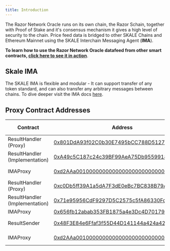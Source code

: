 ```yaml
---
title: Introduction
---
```

The Razor Network Oracle runs on its own chain, the Razor Schain, together with Proof of Stake and it's consensus mechanism it gives a high level of security to the chain. Price feed data is bridged to other SKALE Chains and Ethereum Mainnet using the SKALE Interchain Messaging Agent (**IMA**). 

**To learn how to use the Razor Network Oracle datafeed from other smart contracts, [click here to see it in action](/docs/data-feeds/consuming-data-feeds)**.

## Skale IMA

The SKALE IMA is flexible and modular - It can support transfer of any token standard, and can also transfer any arbitrary messages between chains. To dive deeper visit the IMA docs [here](https://docs.skale.network/ima/1.3.x/).


## Proxy Contract Addresses

| Contract                       | Address                                    | Chain Name        |
| ------------------------------ | ------------------------------------------ | ----------------- |
| ResultHandler (Proxy)          | [0x801DdA93f02C0b30E7495bCC788D51271863Ec8c](https://attractive-merope.explorer.staging-v2.skalenodes.com/address/0x801DdA93f02C0b30E7495bCC788D51271863Ec8c/) | attractive-merope |
| ResultHandler (Implementation) | [0xA49c5C187c24c39BF99AeA75Db95599184D8FA14](https://attractive-merope.explorer.staging-v2.skalenodes.com/address/0xA49c5C187c24c39BF99AeA75Db95599184D8FA14/) | attractive-merope |
| IMAProxy                       | [0xd2AAa00100000000000000000000000000000000](https://attractive-merope.explorer.staging-v2.skalenodes.com/address/0xd2AAa00100000000000000000000000000000000/) | attractive-merope |
| ResultHandler (Proxy)          | [0xc0Db5ff39A1a5dA7F3dE0eBc7BC838B79A259A75](https://rinkeby.etherscan.io/address/0xc0Db5ff39A1a5dA7F3dE0eBc7BC838B79A259A75) | rinkeby |
| ResultHandler (Implementation) | [0x71e95956CdF9297D5C2575c5fA86330FcF582358](https://rinkeby.etherscan.io/address/0x71e95956CdF9297D5C2575c5fA86330FcF582358) | rinkeby |
| IMAProxy                       | [0x656fb12abab353FB1875a4e3Dc4D70179CB85BA4](https://rinkeby.etherscan.io/address/0x656fb12abab353FB1875a4e3Dc4D70179CB85BA4) | rinkeby |
| ResultSender                   | [0x48F3E84e6Ffaf3f55D44D141144a424a424dB83c](https://whispering-turais.explorer.staging-v2.skalenodes.com/address/0x48F3E84e6Ffaf3f55D44D141144a424a424dB83c/) | whispering-turais |
| IMAProxy                       | [0xd2AAa00100000000000000000000000000000000](https://whispering-turais.explorer.staging-v2.skalenodes.com/address/0xd2AAa00100000000000000000000000000000000/) | whispering-turais |